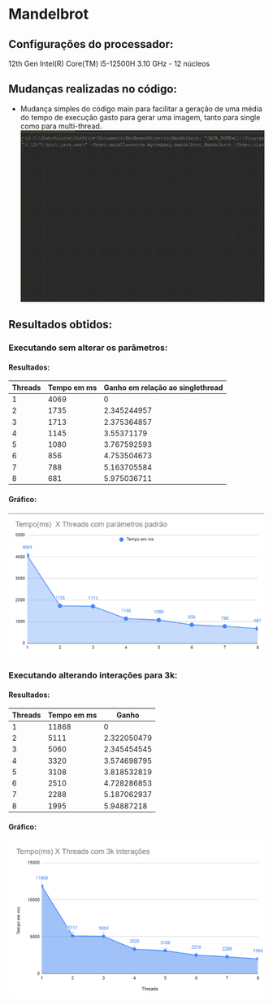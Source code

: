 # Mandelbrot

## Configurações do processador:
12th Gen Intel(R) Core(TM) i5-12500H 3.10 GHz - 12 núcleos

## Mudanças realizadas no código:
- Mudança simples do código main para facilitar a geração de uma média do tempo de execução gasto para gerar uma imagem, tanto para single como para multi-thread.
![gif da mudança](gif.gif)

## Resultados obtidos:
### Executando sem alterar os parâmetros:
#### Resultados:
| Threads | Tempo em ms | Ganho em relação ao singlethread |
|---------|-------------|--------------|
| 1       | 4069        | 0            |
| 2       | 1735        | 2.345244957  |
| 3       | 1713        | 2.375364857  |
| 4       | 1145        | 3.55371179   |
| 5       | 1080        | 3.767592593  |
| 6       | 856         | 4.753504673  |
| 7       | 788         | 5.163705584  |
| 8       | 681         | 5.975036711  |
#### Gráfico:
![gráfico dos tempos de execução](grafico1.png)

### Executando alterando interações para 3k:
#### Resultados:
| Threads | Tempo em ms | Ganho        |
|---------|-------------|--------------|
| 1       | 11868       | 0            |
| 2       | 5111        | 2.322050479  |
| 3       | 5060        | 2.345454545  |
| 4       | 3320        | 3.574698795  |
| 5       | 3108        | 3.818532819  |
| 6       | 2510        | 4.728286853  |
| 7       | 2288        | 5.187062937  |
| 8       | 1995        | 5.94887218   |

#### Gráfico:
![gráfico dos tempos de execução](grafico2.png)